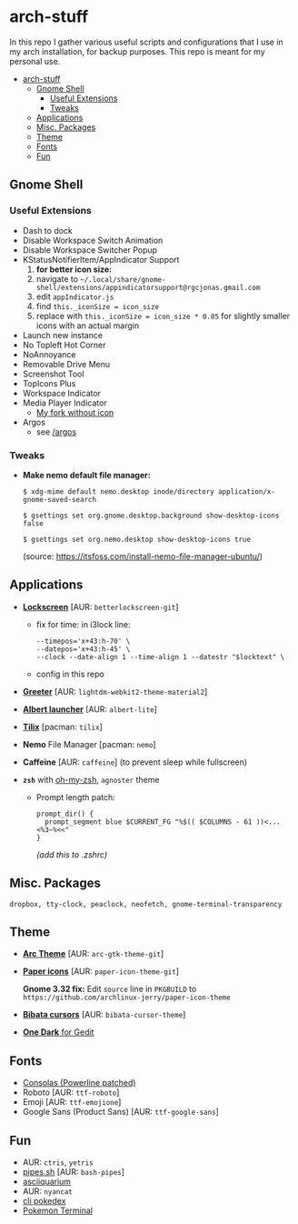 # arch-stuff
In this repo I gather various useful scripts and configurations that I use in my arch installation, for backup purposes. This repo is meant for my personal use.

- [arch-stuff](#arch-stuff)
  - [Gnome Shell](#gnome-shell)
    - [Useful Extensions](#useful-extensions)
    - [Tweaks](#tweaks)
  - [Applications](#applications)
  - [Misc. Packages](#misc-packages)
  - [Theme](#theme)
  - [Fonts](#fonts)
  - [Fun](#fun)

## Gnome Shell

### Useful Extensions
* Dash to dock
* Disable Workspace Switch Animation
* Disable Workspace Switcher Popup
* KStatusNotifierItem/AppIndicator Support
  1. **for better icon size:**
  2. navigate to `~/.local/share/gnome-shell/extensions/appindicatorsupport@rgcjonas.gmail.com`
  3. edit `appIndicator.js`
  4. find `this._iconSize = icon_size`
  5. replace with `this._iconSize = icon_size * 0.85` for slightly smaller icons with an actual margin
* Launch new instance
* No Topleft Hot Corner
* NoAnnoyance
* Removable Drive Menu
* Screenshot Tool
* TopIcons Plus
* Workspace Indicator  
* Media Player Indicator 
  * [My fork without icon](https://github.com/realChesta/gnome-shell-extensions-mediaplayer)
* Argos
  * see [/argos](./argos)

### Tweaks

* **Make nemo default file manager:**

   ```shell
   $ xdg-mime default nemo.desktop inode/directory application/x-gnome-saved-search

   $ gsettings set org.gnome.desktop.background show-desktop-icons false

   $ gsettings set org.nemo.desktop show-desktop-icons true
   ```
   (source: https://itsfoss.com/install-nemo-file-manager-ubuntu/)


## Applications

* [**Lockscreen**](https://github.com/pavanjadhaw/betterlockscreen) [AUR: `betterlockscreen-git`]
  * fix for time: in i3lock line:
    ```shell
    --timepos='x+43:h-70' \
	--datepos='x+43:h-45' \
	--clock --date-align 1 --time-align 1 --datestr "$locktext" \
    ```
  * config in this repo

* [**Greeter**](https://github.com/FallingSnow/lightdm-webkit2-material2) [AUR: `lightdm-webkit2-theme-material2`]

* [**Albert launcher**](https://github.com/albertlauncher/albert) [AUR: `albert-lite`]

* [**Tilix**](https://gnunn1.github.io/tilix-web/) [pacman: `tilix`]

* **Nemo** File Manager [pacman: `nemo`]

* **Caffeine** [AUR: `caffeine`] (to prevent sleep while fullscreen)

* **`zsh`** with [oh-my-zsh](https://ohmyz.sh/), `agnoster` theme
  * Prompt length patch: 
    ```shell
    prompt_dir() {
      prompt_segment blue $CURRENT_FG "%$(( $COLUMNS - 61 ))<...<%3~%<<"
    }
    ```
    _(add this to .zshrc)_

## Misc. Packages

```
dropbox, tty-clock, peaclock, neofetch, gnome-terminal-transparency
```

## Theme

* [**Arc Theme**](https://github.com/NicoHood/arc-theme) [AUR: `arc-gtk-theme-git`]
* [**Paper icons**](https://snwh.org/paper) [AUR: `paper-icon-theme-git`]
  
  **Gnome 3.32 fix:** Edit `source` line in `PKGBUILD` to `https://github.com/archlinux-jerry/paper-icon-theme`

* [**Bibata cursors**](https://github.com/KaizIqbal/Bibata_Cursor) [AUR: `bibata-cursor-theme`]

* [**One Dark** for Gedit](https://github.com/Peter-van-der-Velde/Two-Dark)

## Fonts

* [Consolas (Powerline patched)](https://github.com/Znuff/consolas-powerline)
* Roboto [AUR: `ttf-roboto`]
* Emoji [AUR: `ttf-emojione`]
* Google Sans (Product Sans) [AUR: `ttf-google-sans`]

## Fun
* AUR: `ctris`, `yetris`
* [pipes.sh](https://github.com/pipeseroni/pipes.sh) [AUR: `bash-pipes`]
* [asciiquarium](https://robobunny.com/projects/asciiquarium/html/)
* AUR: `nyancat`
* [cli pokedex](https://github.com/realChesta/pokedex-cli/tree/transparency)
* [Pokemon Terminal](https://github.com/realChesta/Pokemon-Terminal/tree/print-path)
